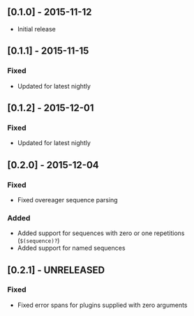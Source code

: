 ## [0.1.0] - 2015-11-12
- Initial release

## [0.1.1] - 2015-11-15

### Fixed
- Updated for latest nightly

## [0.1.2] - 2015-12-01

### Fixed
- Updated for latest nightly

## [0.2.0] - 2015-12-04

### Fixed
- Fixed overeager sequence parsing

### Added
- Added support for sequences with zero or one repetitions (`$(sequence)?`)
- Added support for named sequences

## [0.2.1] - UNRELEASED

### Fixed
- Fixed error spans for plugins supplied with zero arguments
